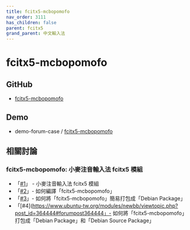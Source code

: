 ```yaml
---
title: fcitx5-mcbopomofo
nav_order: 3111
has_children: false
parent: fcitx5
grand_parent: 中文輸入法
---
```



# fcitx5-mcbopomofo


## GitHub

* [fcitx5-mcbopomofo](https://github.com/openvanilla/fcitx5-mcbopomofo)


## Demo

* demo-forum-case / [fcitx5-mcbopomofo](https://github.com/samwhelp/demo-forum-case/tree/main/demo/fcitx5-mcbopomofo)


## 相關討論


### fcitx5-mcbopomofo: 小麥注音輸入法 fcitx5 模組

* 「[#1](https://www.ubuntu-tw.org/modules/newbb/viewtopic.php?post_id=364438#forumpost364438)」 - 小麥注音輸入法 fcitx5 模組
* 「[#2](https://www.ubuntu-tw.org/modules/newbb/viewtopic.php?post_id=363744#forumpost363744)」- 如何編譯「fcitx5-mcbopomofo」
* 「[#3](https://www.ubuntu-tw.org/modules/newbb/viewtopic.php?post_id=363748#forumpost363748)」- 如何將「fcitx5-mcbopomofo」簡易打包成「Debian Package」
* 「[#4](https://www.ubuntu-tw.org/modules/newbb/viewtopic.php?post_id=364444#forumpost364444」- 如何將「fcitx5-mcbopomofo」打包成「Debian Package」和「Debian Source Package」
